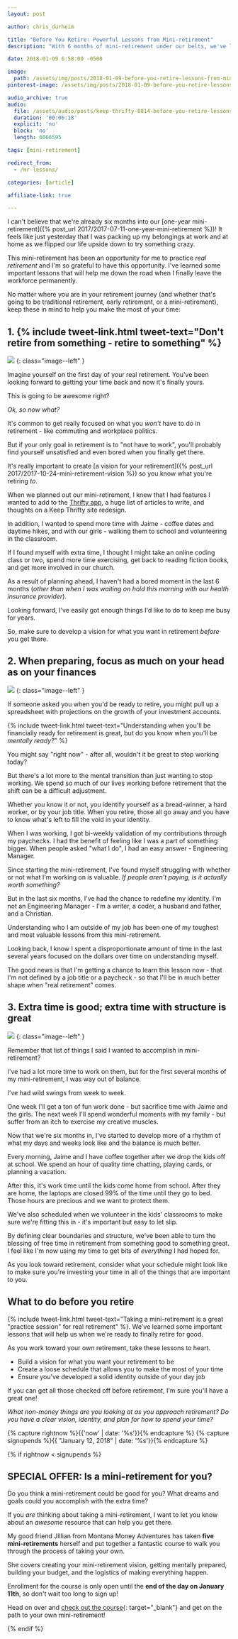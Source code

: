```yaml
---
layout: post

author: chris_durheim

title: "Before You Retire: Powerful Lessons from Mini-retirement"
description: "With 6 months of mini-retirement under our belts, we've learned a ton that can help us prepare for our real retirement"

date: 2018-01-09 6:58:00 -0500

image:
  path: /assets/img/posts/2018-01-09-before-you-retire-lessons-from-mini-retirement/planning.jpg
pinterest-image: /assets/img/posts/2018-01-09-before-you-retire-lessons-from-mini-retirement/before-you-retire.png

audio_archive: true
audio:
  file: /assets/audio/posts/keep-thrifty-0014-before-you-retire-lessons-from-mini-retirement.mp3
  duration: '00:06:18'
  explicit: 'no'
  block: 'no'
  length: 6066595

tags: [mini-retirement]

redirect_from:
  - /mr-lessons/

categories: [article]

affiliate-link: true

---
```


I can't believe that we're already six months into our [one-year mini-retirement]({% post_url 2017/2017-07-11-one-year-mini-retirement %})! It feels like just yesterday that I was packing up my belongings at work and at home as we flipped our life upside down to try something crazy.

This mini-retirement has been an opportunity for me to practice _real retirement_ and I'm so grateful to have this opportunity. I've learned some important lessons that will help me down the road when I finally leave the workforce permanently.

No matter where you are in your retirement journey (and whether that's going to be traditional retirement, early retirement, or a mini-retirement), keep these in mind to help you make the most of your time:

## 1. {% include tweet-link.html tweet-text="Don't retire from something - retire to something" %}

![]({{site.url}}/assets/img/posts/2018-01-09-before-you-retire-lessons-from-mini-retirement/freedom.jpg)
{: class="image--left" }

Imagine yourself on the first day of your real retirement. You've been looking forward to getting your time back and now it's finally yours.

This is going to be awesome right?

_Ok, so now what?_

It's common to get really focused on what you _won't_ have to do in retirement - like commuting and workplace politics.

But if your only goal in retirement is to "not have to work", you'll probably find yourself unsatisfied and even bored when you finally get there.

It's really important to create [a vision for your retirement]({% post_url 2017/2017-10-24-mini-retirement-vision %}) so you know what you're retiring _to_.

When we planned out our mini-retirement, I knew that I had features I wanted to add to the [Thrifty app](https://thrifty.keepthrifty.com), a huge list of articles to write, and thoughts on a Keep Thrifty site redesign.

In addition, I wanted to spend more time with Jaime - coffee dates and daytime hikes, and with our girls - walking them to school and volunteering in the classroom.

If I found myself with extra time, I thought I might take an online coding class or two, spend more time exercising, get back to reading fiction books, and get more involved in our church.

As a result of planning ahead, I haven't had a bored moment in the last 6 months (_other than when I was waiting on hold this morning with our health insurance provider_).

Looking forward, I've easily got enough things I'd like to do to keep me busy for years.

So, make sure to develop a vision for what you want in retirement _before_ you get there.

## 2. When preparing, focus as much on your head as on your finances

![]({{site.url}}/assets/img/posts/2018-01-09-before-you-retire-lessons-from-mini-retirement/shoes.jpg)
{: class="image--left" }

If someone asked you when you'd be ready to retire, you might pull up a spreadsheet with projections on the growth of your investment accounts.

{% include tweet-link.html tweet-text="Understanding when you'll be financially ready for retirement is great, but do you know when you'll be _mentally ready?_" %}

You might say "right now" - after all, wouldn't it be great to stop working today?

But there's a lot more to the mental transition than just wanting to stop working. We spend so much of our lives working before retirement that the shift can be a difficult adjustment.

Whether you know it or not, you identify yourself as a bread-winner, a hard worker, or by your job title. When you retire, those all go away and you have to know what's left to fill the void in your identity.

When I was working, I got bi-weekly validation of my contributions through my paychecks. I had the benefit of feeling like I was a part of something bigger. When people asked "what I do", I had an easy answer - Engineering Manager.

Since starting the mini-retirement, I've found myself struggling with whether or not what I'm working on is valuable. _If people aren't paying, is it actually worth something?_

But in the last six months, I've had the chance to redefine my identity. I'm not an Engineering Manager - I'm a writer, a coder, a husband and father, and a Christian.

Understanding who I am outside of my job has been one of my toughest and most valuable lessons from this mini-retirement.

Looking back, I know I spent a disproportionate amount of time in the last several years focused on the dollars over time on understanding myself.

The good news is that I'm getting a chance to learn this lesson now - that I'm not defined by a job title or a paycheck - so that I'll be in much better shape when "real retirement" comes.

## 3. Extra time is good; extra time with structure is great

![]({{site.url}}/assets/img/posts/2018-01-09-before-you-retire-lessons-from-mini-retirement/notebook.jpg)
{: class="image--left" }

Remember that list of things I said I wanted to accomplish in mini-retirement?

I've had a lot more time to work on them, but for the first several months of my mini-retirement, I was way out of balance.

I've had wild swings from week to week.

One week I'll get a ton of fun work done - but sacrifice time with Jaime and the girls. The next week I'll spend wonderful moments with my family - but suffer from an itch to exercise my creative muscles.

Now that we're six months in, I've started to develop more of a rhythm of what my days and weeks look like and the balance is much better.

Every morning, Jaime and I have coffee together after we drop the kids off at school. We spend an hour of quality time chatting, playing cards, or planning a vacation.

After this, it's work time until the kids come home from school. After they are home, the laptops are closed 99% of the time until they go to bed. Those hours are precious and we want to protect them.

We've also scheduled when we volunteer in the kids' classrooms to make sure we're fitting this in - it's important but easy to let slip.

By defining clear boundaries and structure, we've been able to turn the blessing of free time in retirement from something good to something great. I feel like I'm now using my time to get bits of _everything_ I had hoped for.

As you look toward retirement, consider what your schedule might look like to make sure you're investing your time in all of the things that are important to you.

## What to do before you retire

{% include tweet-link.html tweet-text="Taking a mini-retirement is a great \"practice session\" for real retirement" %}. We've learned some important lessons that will help us when we're ready to finally retire for good.

As you work toward your own retirement, take these lessons to heart.

- Build a vision for what you want your retirement to be
- Create a loose schedule that allows you to make the most of your time
- Ensure you've developed a solid identity outside of your day job

If you can get all those checked off before retirement, I'm sure you'll have a great one!

_What non-money things are you looking at as you approach retirement? Do you have a clear vision, identity, and plan for how to spend your time?_

{% capture rightnow %}{{'now' | date: '%s'}}{% endcapture %}
{% capture signupends %}{{ "January 12, 2018" | date: '%s'}}{% endcapture %}

{% if rightnow < signupends %}

## SPECIAL OFFER: Is a mini-retirement for you?

Do you think a mini-retirement could be good for you? What dreams and goals could you accomplish with the extra time?

If you _are_ thinking about taking a mini-retirement, I want to let you know about an _awesome_ resource that can help you get there.

My good friend Jillian from Montana Money Adventures has taken __five mini-retirements__ herself and put together a fantastic course to walk you through the process of taking your own.

She covers creating your mini-retirement vision, getting mentally prepared, building your budget, and the logistics of making everything happen.

Enrollment for the course is only open until the __end of the day on January 11th__, so don't wait too long to sign up!

Head on over and [check out the course](https://montanamoneyadventures.teachable.com/p/mini-retirement-mastered?affcode=150897_fxbrtgdg){: target="_blank"} and get on the path to your own mini-retirement!

{% endif %}
